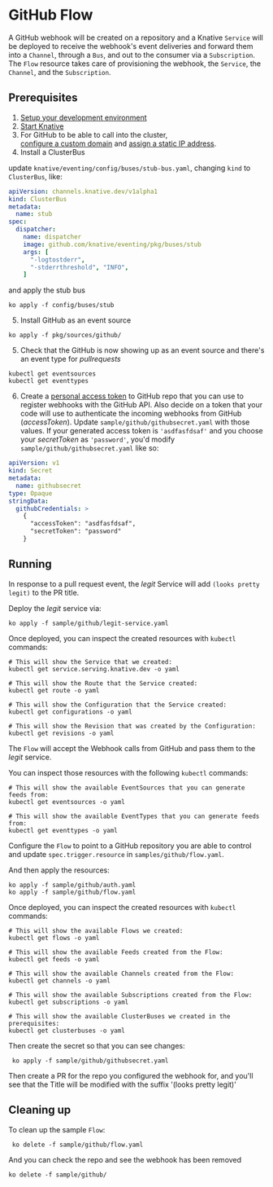 # GitHub Flow

A GitHub webhook will be created on a repository and a Knative `Service` will be 
deployed to receive the webhook's event deliveries and forward them into a 
`Channel`, through a `Bus`, and out to the consumer via a `Subscription`. The 
`Flow` resource takes care of provisioning the webhook, the `Service`, the 
`Channel`, and the `Subscription`.

## Prerequisites

1. [Setup your development environment](../../DEVELOPMENT.md#getting-started)
2. [Start Knative](../../README.md#start-knative)
3. For GitHub to be able to call into the cluster,  
   [configure a custom domain](https://github.com/knative/docs/blob/master/serving/using-a-custom-domain.md) and 
   [assign a static IP address](https://github.com/knative/docs/blob/master/serving/gke-assigning-static-ip-address.md).
4. Install a ClusterBus

update `knative/eventing/config/buses/stub-bus.yaml`, changing `kind` to `ClusterBus`, like:

```yaml
apiVersion: channels.knative.dev/v1alpha1
kind: ClusterBus
metadata:
  name: stub
spec:
  dispatcher:
    name: dispatcher
    image: github.com/knative/eventing/pkg/buses/stub
    args: [
      "-logtostderr",
      "-stderrthreshold", "INFO",
    ]
``` 

and apply the stub bus

```shell
ko apply -f config/buses/stub
```

5. Install GitHub as an event source

```shell
ko apply -f pkg/sources/github/
```

5. Check that the GitHub is now showing up as an event source and there's an event type for *pullrequests*

```shell
kubectl get eventsources
kubectl get eventtypes
```

6. Create a [personal access token](https://github.com/settings/tokens) to GitHub repo that you can use to register
   webhooks with the GitHub API. Also decide on a token that your code will use to authenticate the incoming webhooks
   from GitHub (*accessToken*). Update `sample/github/githubsecret.yaml` with those values. If your generated access
   token is `'asdfasfdsaf'` and you choose your *secretToken* as `'password'`, you'd modify
   `sample/github/githubsecret.yaml` like so:

```yaml
apiVersion: v1
kind: Secret
metadata:
  name: githubsecret
type: Opaque
stringData:
  githubCredentials: >
    {
      "accessToken": "asdfasfdsaf",
      "secretToken": "password"
    }
```

## Running

In response to a pull request event, the _legit_ Service will add `(looks pretty legit)` to the PR title.

Deploy the _legit_ service via:

```shell
ko apply -f sample/github/legit-service.yaml
```

Once deployed, you can inspect the created resources with `kubectl` commands:

```shell
# This will show the Service that we created:
kubectl get service.serving.knative.dev -o yaml

# This will show the Route that the Service created:
kubectl get route -o yaml

# This will show the Configuration that the Service created:
kubectl get configurations -o yaml

# This will show the Revision that was created by the Configuration:
kubectl get revisions -o yaml
```

The `Flow` will accept the Webhook calls from GitHub and pass them to the _legit_ service.

You can inspect those resources with the following `kubectl` commands:

```shell
# This will show the available EventSources that you can generate feeds from:
kubectl get eventsources -o yaml

# This will show the available EventTypes that you can generate feeds from:
kubectl get eventtypes -o yaml
```

Configure the `Flow` to point to a GitHub repository you are able to control and update
`spec.trigger.resource` in `samples/github/flow.yaml`.  

And then apply the resources:

```shell
ko apply -f sample/github/auth.yaml
ko apply -f sample/github/flow.yaml
```   

Once deployed, you can inspect the created resources with `kubectl` commands:

```shell
# This will show the available Flows we created:
kubectl get flows -o yaml

# This will show the available Feeds created from the Flow:
kubectl get feeds -o yaml

# This will show the available Channels created from the Flow:
kubectl get channels -o yaml

# This will show the available Subscriptions created from the Flow:
kubectl get subscriptions -o yaml

# This will show the available ClusterBuses we created in the prerequisites:
kubectl get clusterbuses -o yaml
```

Then create the secret so that you can see changes:

```shell
 ko apply -f sample/github/githubsecret.yaml
```

Then create a PR for the repo you configured the webhook for, and you'll see that the Title
will be modified with the suffix '(looks pretty legit)'

## Cleaning up

To clean up the sample `Flow`:
```shell
 ko delete -f sample/github/flow.yaml
```

And you can check the repo and see the webhook has been removed

```shell
ko delete -f sample/github/
```
